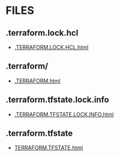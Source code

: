 # FILES

## .terraform.lock.hcl

- [.TERRAFORM.LOCK.HCL.html](./.TERRAFORM.LOCK.HCL.html)

## .terraform/

- [.TERRAFORM.html](./.TERRAFORM.html)

## .terraform.tfstate.lock.info

- [.TERRAFORM.TFSTATE.LOCK.INFO.html](./.TERRAFORM.TFSTATE.LOCK.INFO.html)

## .terraform.tfstate

- [TERRAFORM.TFSTATE.html](./TERRAFORM.TFSTATE.html)
